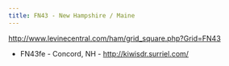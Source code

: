 ```yaml
---
title: FN43 - New Hampshire / Maine
---
```

http://www.levinecentral.com/ham/grid_square.php?Grid=FN43

* FN43fe - Concord, NH - http://kiwisdr.surriel.com/
